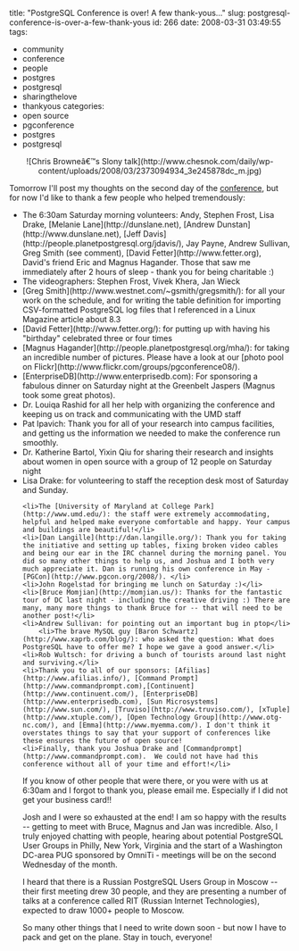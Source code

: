 title: "PostgreSQL Conference is over! A few thank-yous..."
slug: postgresql-conference-is-over-a-few-thank-yous
id: 266
date: 2008-03-31 03:49:55
tags: 
- community
- conference
- people
- postgres
- postgresql
- sharingthelove
- thankyous
categories: 
- open source
- pgconference
- postgres
- postgresql

<center>![Chris Browneâ€™s Slony talk](http://www.chesnok.com/daily/wp-content/uploads/2008/03/2373094934_3e245878dc_m.jpg)</center>

Tomorrow I'll post my thoughts on the second day of the [conference](http://www.postgresqlconference.org), but for now I'd like to thank a few people who helped tremendously: 

<!--more-->

<ul>
	<li>The 6:30am Saturday morning volunteers: Andy, Stephen Frost, Lisa Drake, [Melanie Lane](http://dunslane.net), [Andrew Dunstan](http://www.dunslane.net), [Jeff Davis](http://people.planetpostgresql.org/jdavis/), Jay Payne, Andrew Sullivan, <strikethrough>Greg Smith</strikethrough> (see comment), [David Fetter](http://www.fetter.org),  David's friend Eric and Magnus Hagander.  Those that saw me immediately after 2 hours of sleep - thank you for being charitable :)</li>
	<li>The videographers: Stephen Frost, Vivek Khera, Jan Wieck</li>
	<li>[Greg Smith](http://www.westnet.com/~gsmith/gregsmith/): for all your work on the schedule, and for writing the table definition for importing CSV-formatted PostgreSQL log files that I referenced in a Linux Magazine article about 8.3</li>
	<li>[David Fetter](http://www.fetter.org/): for putting up with having his "birthday" celebrated three or four times</li>
	<li>[Magnus Hagander](http://people.planetpostgresql.org/mha/): for taking an incredible number of pictures.  Please have a look at our [photo pool on Flickr](http://www.flickr.com/groups/pgconference08/). 
	<li>[EnterpriseDB](http://www.enterprisedb.com): For sponsoring a fabulous dinner on Saturday night at the Greenbelt Jaspers (Magnus took some great photos).</li>
	<li>Dr. Louiqa Rashid for all her help with organizing the conference and keeping us on track and communicating with the UMD staff</li>
	<li>Pat Ipavich: Thank you for all of your research into campus facilities, and getting us the information we needed to make the conference run smoothly.</li>
	<li>Dr. Katherine Bartol, Yixin Qiu for sharing their research and insights about women in open source with a group of 12 people on Saturday night</li>
	<li>Lisa Drake: for volunteering to staff the reception desk most of Saturday and Sunday.</li>

	<li>The [University of Maryland at College Park](http://www.umd.edu/): the staff were extremely accommodating, helpful and helped make everyone comfortable and happy. Your campus and buildings are beautiful!</li>
	<li>[Dan Langille](http://dan.langille.org/): Thank you for taking the initiative and setting up tables, fixing broken video cables and being our ear in the IRC channel during the morning panel. You did so many other things to help us, and Joshua and I both very much appreciate it. Dan is running his own conference in May - [PGCon](http://www.pgcon.org/2008/). </li>
	<li>John Rogelstad for bringing me lunch on Saturday :)</li>
	<li>[Bruce Momjian](http://momjian.us/): Thanks for the fantastic tour of DC last night - including the creative driving :) There are many, many more things to thank Bruce for -- that will need to be another post!</li>
	<li>Andrew Sullivan: for pointing out an important bug in ptop</li>
        <li>The brave MySQL guy [Baron Schwartz](http://www.xaprb.com/blog/): who asked the question: What does PostgreSQL have to offer me? I hope we gave a good answer.</li>
	<li>Rob Wultsch: for driving a bunch of tourists around last night and surviving.</li>
	<li>Thank you to all of our sponsors: [Afilias](http://www.afilias.info/), [Command Prompt](http://www.commandprompt.com),[Continuent](http://www.continuent.com/), [EnterpriseDB](http://www.enterprisedb.com), [Sun Microsystems](http://www.sun.com/), [Truviso](http://www.truviso.com/), [xTuple](http://www.xtuple.com/), [Open Technology Group](http://www.otg-nc.com/), and [Emma](http://www.myemma.com/). I don't think it overstates things to say that your support of conferences like these ensures the future of open source!
	<li>Finally, thank you Joshua Drake and [Commandprompt](http://www.commandprompt.com).  We could not have had this conference without all of your time and effort!</li>

If you know of other people that were there, or you were with us at 6:30am and I forgot to thank you, please email me. Especially if I did not get your business card!!

Josh and I were so exhausted at the end!  I am so happy with the results -- getting to meet with Bruce, Magnus and Jan was incredible.  Also, I truly enjoyed chatting with people, hearing about potential PostgreSQL User Groups in Philly, New York, Virginia and the start of a Washington DC-area PUG sponsored by OmniTi - meetings will be on the second Wednesday of the month. 

I heard that there is a Russian PostgreSQL Users Group in Moscow -- their first meeting drew 30 people, and they are presenting a number of talks at a conference called RIT (Russian Internet Technologies), expected to draw 1000+ people to Moscow. 

So many other things that I need to write down soon - but now I have to pack and get on the plane.  Stay in touch, everyone!
